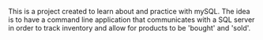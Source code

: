 This is a project created to learn about and practice with mySQL. 
The idea is to have a command line application that communicates with a SQL server in order to track inventory and allow for products to be 'bought' and 'sold'.
